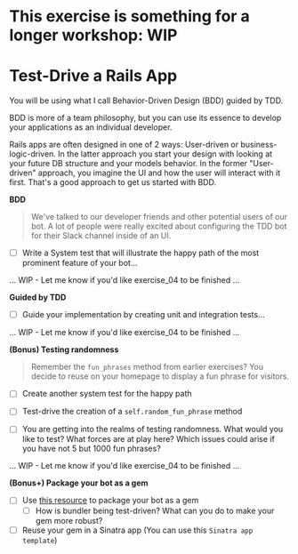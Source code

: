 # This exercise is something for a longer workshop: WIP
# Test-Drive a Rails App

You will be using what I call Behavior-Driven Design (BDD) guided by TDD.

BDD is more of a team philosophy, but you can use its essence to develop your
applications as an individual developer.

Rails apps are often designed in one of 2 ways: User-driven or business-logic-driven. In the latter approach you start your design with looking at your future DB structure and your models behavior. In the former "User-driven" approach, you imagine the UI and how the user will interact with it first. That's a good approach to get us started with BDD.

**BDD**

> We've talked to our developer friends and other potential users of our bot. A
lot of people were really excited about configuring the TDD bot for their Slack
channel inside of an UI.

- [ ] Write a System test that will illustrate the happy path of the most prominent feature of your bot...

... WIP - Let me know if you'd like exercise_04 to be finished ...

**Guided by TDD**

- [ ] Guide your implementation by creating unit and integration tests...

... WIP - Let me know if you'd like exercise_04 to be finished ...

**(Bonus) Testing randomness**

> Remember the `fun_phrases` method from earlier exercises? You decide to reuse
on your homepage to display a fun phrase for visitors.

- [ ] Create another system test for the happy path

- [ ] Test-drive the creation of a `self.random_fun_phrase` method

- [ ] You are getting into the realms of testing randomness. What would you like
to test? What forces are at play here? Which issues could arise if you have not
5 but 1000 fun phrases?

... WIP - Let me know if you'd like exercise_04 to be finished ...

**(Bonus+) Package your bot as a gem**

- [ ] Use [this resource]() to package your bot as a gem
  - [ ] How is bundler being test-driven? What can you do to make your gem more
  robust?

- [ ] Reuse your gem in a Sinatra app (You can use this `Sinatra app template`)
